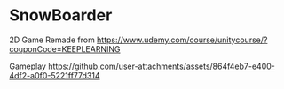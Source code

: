 # SnowBoarder
2D Game Remade from https://www.udemy.com/course/unitycourse/?couponCode=KEEPLEARNING

Gameplay https://github.com/user-attachments/assets/864f4eb7-e400-4df2-a0f0-5221ff77d314

